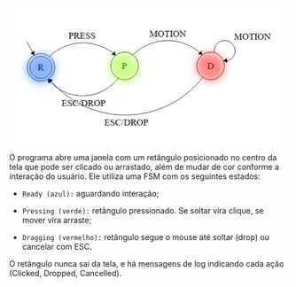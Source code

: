 ![FSM](FSM.png)

O programa abre uma janela com um retângulo posicionado no centro da tela que pode ser clicado ou arrastado, além de mudar de cor conforme a interação do usuário.
Ele utiliza uma FSM com os seguintes estados:

* `Ready (azul):` aguardando interação;

* `Pressing (verde):` retângulo pressionado. Se soltar vira clique, se mover vira arraste;

* `Dragging (vermelho):` retângulo segue o mouse até soltar (drop) ou cancelar com ESC.

O retângulo nunca sai da tela, e há mensagens de log indicando cada ação (Clicked, Dropped, Cancelled).

